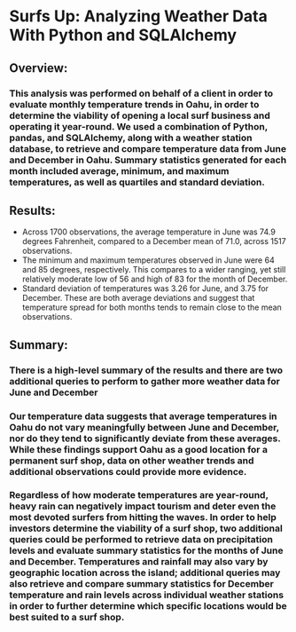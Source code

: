 # **Surfs Up: Analyzing Weather Data With Python and SQLAlchemy** 
## **Overview:**
### This analysis was performed on behalf of a client in order to evaluate monthly temperature trends in Oahu, in order to determine the viability of opening a local surf business and operating it year-round. We used a combination of Python, pandas, and SQLAlchemy, along with a weather station database, to retrieve and compare temperature data from June and December in Oahu. Summary statistics generated for each month included average, minimum, and maximum temperatures, as well as quartiles and standard deviation.  
## **Results:**
* Across 1700 observations, the average temperature in June was 74.9 degrees Fahrenheit, compared to a December mean of 71.0, across 1517 observations. 
* The minimum and maximum temperatures observed in June were 64 and 85 degrees, respectively. This compares to a wider ranging, yet still relatively moderate low of 56 and high of 83 for the month of December. 
* Standard deviation of temperatures was 3.26 for June, and 3.75 for December. These are both average deviations and suggest that temperature spread for both months tends to remain close to the mean observations.
## **Summary:**
### There is a high-level summary of the results and there are two additional queries to perform to gather more weather data for June and December
### Our temperature data suggests that average temperatures in Oahu do not vary meaningfully between June and December, nor do they tend to significantly deviate from these averages. While these findings support Oahu as a good location for a permanent surf shop, data on other weather trends and additional observations could provide more evidence. 
### Regardless of how moderate temperatures are year-round, heavy rain can negatively impact tourism and deter even the most devoted surfers from hitting the waves. In order to help investors determine the viability of a surf shop, two additional queries could be performed to retrieve data on precipitation levels and evaluate summary statistics for the months of June and December. Temperatures and rainfall may also vary by geographic location across the island; additional queries may also retrieve and compare summary statistics for December temperature and rain levels across individual weather stations in order to further determine which specific locations would be best suited to a surf shop.   
